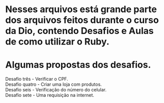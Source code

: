 # Nesses arquivos está grande parte dos arquivos feitos durante o curso da Dio, contendo Desafios e Aulas de como utilizar o Ruby.

<h1>Algumas propostas dos desafios.</h1>
Desafio três - Verificar o CPF.</br>
Desafio quatro - Criar uma loja com produtos.</br>
Desafio seis -  Verificação do número do celular.</br>
Desafio sete - Uma requisição na internet.
